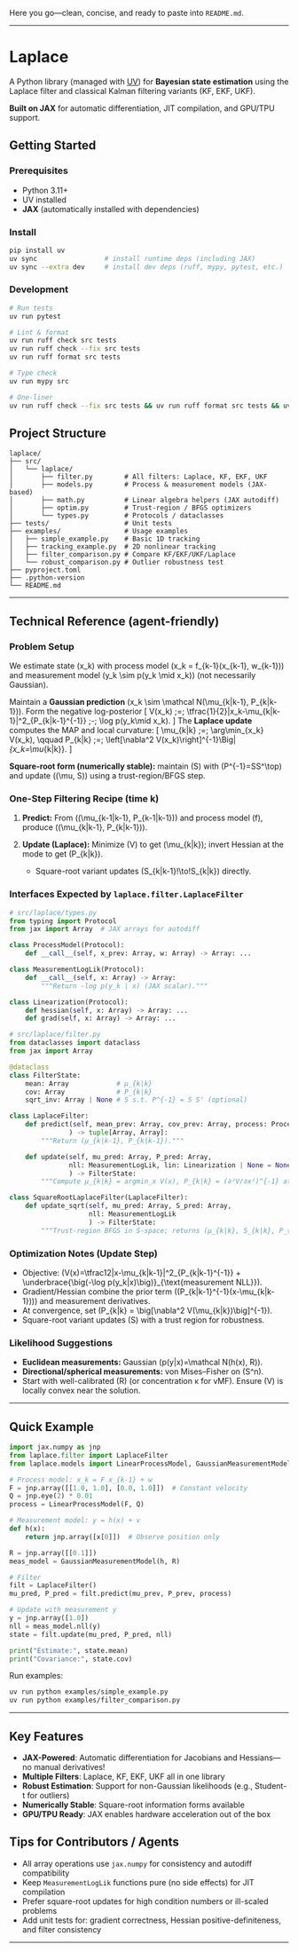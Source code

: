 Here you go—clean, concise, and ready to paste into `README.md`.

---

# Laplace

A Python library (managed with [UV](https://github.com/astral-sh/uv)) for **Bayesian state estimation** using the Laplace filter and classical Kalman filtering variants (KF, EKF, UKF).

**Built on JAX** for automatic differentiation, JIT compilation, and GPU/TPU support.

## Getting Started

### Prerequisites

* Python 3.11+
* UV installed
* **JAX** (automatically installed with dependencies)

### Install

```bash
pip install uv
uv sync                 # install runtime deps (including JAX)
uv sync --extra dev     # install dev deps (ruff, mypy, pytest, etc.)
```

### Development

```bash
# Run tests
uv run pytest

# Lint & format
uv run ruff check src tests
uv run ruff check --fix src tests
uv run ruff format src tests

# Type check
uv run mypy src

# One-liner
uv run ruff check --fix src tests && uv run ruff format src tests && uv run mypy src
```

## Project Structure

```
laplace/
├── src/
│   └── laplace/
│       ├── filter.py        # All filters: Laplace, KF, EKF, UKF
│       ├── models.py        # Process & measurement models (JAX-based)
│       ├── math.py          # Linear algebra helpers (JAX autodiff)
│       ├── optim.py         # Trust-region / BFGS optimizers
│       └── types.py         # Protocols / dataclasses
├── tests/                   # Unit tests
├── examples/                # Usage examples
│   ├── simple_example.py    # Basic 1D tracking
│   ├── tracking_example.py  # 2D nonlinear tracking
│   ├── filter_comparison.py # Compare KF/EKF/UKF/Laplace
│   └── robust_comparison.py # Outlier robustness test
├── pyproject.toml
├── .python-version
└── README.md
```

---

## Technical Reference (agent-friendly)

### Problem Setup

We estimate state (x_k) with process model (x_k = f_{k-1}(x_{k-1}, w_{k-1})) and measurement model (y_k \sim p(y_k \mid x_k)) (not necessarily Gaussian).

Maintain a **Gaussian prediction** (x_k \sim \mathcal N(\mu_{k|k-1}, P_{k|k-1})).
Form the negative log-posterior
[
V(x_k) ;=; \tfrac{1}{2}|x_k-\mu_{k|k-1}|^2_{P_{k|k-1}^{-1}} ;-; \log p(y_k\mid x_k).
]
The **Laplace update** computes the MAP and local curvature:
[
\mu_{k|k} ;=; \arg\min_{x_k} V(x_k), \qquad
P_{k|k} ;=; \left[\nabla^2 V(x_k)\right]^{-1}\Big|*{x_k=\mu*{k|k}}.
]

**Square-root form (numerically stable):** maintain (S) with (P^{-1}=SS^\top) and update ((\mu, S)) using a trust-region/BFGS step.

### One-Step Filtering Recipe (time k)

1. **Predict:** From ((\mu_{k-1|k-1}, P_{k-1|k-1})) and process model (f), produce ((\mu_{k|k-1}, P_{k|k-1})).
2. **Update (Laplace):** Minimize (V) to get (\mu_{k|k}); invert Hessian at the mode to get (P_{k|k}).

   * Square-root variant updates (S_{k|k-1}!\to!S_{k|k}) directly.

### Interfaces Expected by `laplace.filter.LaplaceFilter`

```python
# src/laplace/types.py
from typing import Protocol
from jax import Array  # JAX arrays for autodiff

class ProcessModel(Protocol):
    def __call__(self, x_prev: Array, w: Array) -> Array: ...

class MeasurementLogLik(Protocol):
    def __call__(self, x: Array) -> Array:
        """Return -log p(y_k | x) (JAX scalar)."""

class Linearization(Protocol):
    def hessian(self, x: Array) -> Array: ...
    def grad(self, x: Array) -> Array: ...
```

```python
# src/laplace/filter.py
from dataclasses import dataclass
from jax import Array

@dataclass
class FilterState:
    mean: Array            # μ_{k|k}
    cov: Array             # P_{k|k}
    sqrt_inv: Array | None # S s.t. P^{-1} = S Sᵀ (optional)

class LaplaceFilter:
    def predict(self, mean_prev: Array, cov_prev: Array, process: ProcessModel
               ) -> tuple[Array, Array]:
        """Return (μ_{k|k-1}, P_{k|k-1})."""

    def update(self, mu_pred: Array, P_pred: Array,
               nll: MeasurementLogLik, lin: Linearization | None = None
               ) -> FilterState:
        """Compute μ_{k|k} = argmin_x V(x), P_{k|k} = (∂²V/∂x²)^{-1} at μ_{k|k}."""

class SquareRootLaplaceFilter(LaplaceFilter):
    def update_sqrt(self, mu_pred: Array, S_pred: Array,
                    nll: MeasurementLogLik
                    ) -> FilterState:
        """Trust-region BFGS in S-space; returns (μ_{k|k}, S_{k|k}, P_{k|k})."""
```

### Optimization Notes (Update Step)

* Objective: (V(x)=\tfrac12|x-\mu_{k|k-1}|^2_{P_{k|k-1}^{-1}} + \underbrace{\big(-\log p(y_k|x)\big)}_{\text{measurement NLL}}).
* Gradient/Hessian combine the prior term ((P_{k|k-1}^{-1}(x-\mu_{k|k-1}))) and measurement derivatives.
* At convergence, set (P_{k|k} = \big[\nabla^2 V(\mu_{k|k})\big]^{-1}).
* Square-root variant updates (S) with a trust region for robustness.

### Likelihood Suggestions

* **Euclidean measurements:** Gaussian (p(y|x)=\mathcal N(h(x), R)).
* **Directional/spherical measurements:** von Mises–Fisher on (S^n).
* Start with well-calibrated (R) (or concentration κ for vMF). Ensure (V) is locally convex near the solution.

---

## Quick Example

```python
import jax.numpy as jnp
from laplace.filter import LaplaceFilter
from laplace.models import LinearProcessModel, GaussianMeasurementModel

# Process model: x_k = F x_{k-1} + w
F = jnp.array([[1.0, 1.0], [0.0, 1.0]])  # Constant velocity
Q = jnp.eye(2) * 0.01
process = LinearProcessModel(F, Q)

# Measurement model: y = h(x) + v
def h(x):
    return jnp.array([x[0]])  # Observe position only

R = jnp.array([[0.1]])
meas_model = GaussianMeasurementModel(h, R)

# Filter
filt = LaplaceFilter()
mu_pred, P_pred = filt.predict(mu_prev, P_prev, process)

# Update with measurement y
y = jnp.array([1.0])
nll = meas_model.nll(y)
state = filt.update(mu_pred, P_pred, nll)

print("Estimate:", state.mean)
print("Covariance:", state.cov)
```

Run examples:
```bash
uv run python examples/simple_example.py
uv run python examples/filter_comparison.py
```

---

## Key Features

* **JAX-Powered**: Automatic differentiation for Jacobians and Hessians—no manual derivatives!
* **Multiple Filters**: Laplace, KF, EKF, UKF all in one library
* **Robust Estimation**: Support for non-Gaussian likelihoods (e.g., Student-t for outliers)
* **Numerically Stable**: Square-root information forms available
* **GPU/TPU Ready**: JAX enables hardware acceleration out of the box

## Tips for Contributors / Agents

* All array operations use `jax.numpy` for consistency and autodiff compatibility
* Keep `MeasurementLogLik` functions pure (no side effects) for JIT compilation
* Prefer square-root updates for high condition numbers or ill-scaled problems
* Add unit tests for: gradient correctness, Hessian positive-definiteness, and filter consistency

---
